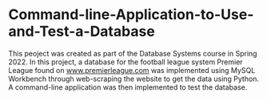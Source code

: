 # Command-line-Application-to-Use-and-Test-a-Database
This peoject was created as part of the Database Systems course in Spring 2022. 
In this project, a database for the football league system Premier League found on www.premierleague.com was implemented using MySQL Workbench 
through web-scraping the website to get the data using Python. A command-line application was then implemented to test the database.

